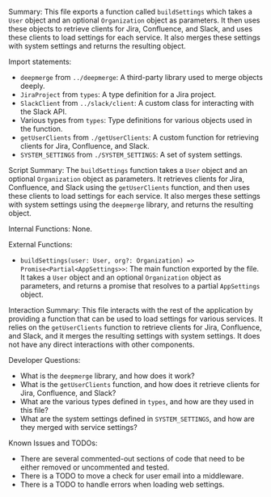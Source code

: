 Summary:
This file exports a function called `buildSettings` which takes a `User` object and an optional `Organization` object as parameters. It then uses these objects to retrieve clients for Jira, Confluence, and Slack, and uses these clients to load settings for each service. It also merges these settings with system settings and returns the resulting object.

Import statements:
- `deepmerge` from `../deepmerge`: A third-party library used to merge objects deeply.
- `JiraProject` from `types`: A type definition for a Jira project.
- `SlackClient` from `../slack/client`: A custom class for interacting with the Slack API.
- Various types from `types`: Type definitions for various objects used in the function.
- `getUserClients` from `./getUserClients`: A custom function for retrieving clients for Jira, Confluence, and Slack.
- `SYSTEM_SETTINGS` from `./SYSTEM_SETTINGS`: A set of system settings.

Script Summary:
The `buildSettings` function takes a `User` object and an optional `Organization` object as parameters. It retrieves clients for Jira, Confluence, and Slack using the `getUserClients` function, and then uses these clients to load settings for each service. It also merges these settings with system settings using the `deepmerge` library, and returns the resulting object.

Internal Functions:
None.

External Functions:
- `buildSettings(user: User, org?: Organization) => Promise<Partial<AppSettings>>`: The main function exported by the file. It takes a `User` object and an optional `Organization` object as parameters, and returns a promise that resolves to a partial `AppSettings` object.

Interaction Summary:
This file interacts with the rest of the application by providing a function that can be used to load settings for various services. It relies on the `getUserClients` function to retrieve clients for Jira, Confluence, and Slack, and it merges the resulting settings with system settings. It does not have any direct interactions with other components.

Developer Questions:
- What is the `deepmerge` library, and how does it work?
- What is the `getUserClients` function, and how does it retrieve clients for Jira, Confluence, and Slack?
- What are the various types defined in `types`, and how are they used in this file?
- What are the system settings defined in `SYSTEM_SETTINGS`, and how are they merged with service settings?

Known Issues and TODOs:
- There are several commented-out sections of code that need to be either removed or uncommented and tested.
- There is a TODO to move a check for user email into a middleware.
- There is a TODO to handle errors when loading web settings.